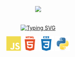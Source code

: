  <div align="center">
 <div>
<a href="https://github.com/C0nanT">
<img height="180em" src="http://github-profile-summary-cards.vercel.app/api/cards/stats?username=C0nanT&theme=dark"/>
<!--  <img height="180em" src="http://github-profile-summary-cards.vercel.app/api/cards/most-commit-language?username=C0nanT&theme=dark"/> -->
 </div>

 <br>
 
[![Typing SVG](https://readme-typing-svg.herokuapp.com?font=Handjet&weight=500&size=25&pause=1000&color=9ED3F7&background=FF050500&center=true&vCenter=true&width=426&lines=SKILLS)](https://git.io/typing-svg)  

  <img src="https://github.com/devicons/devicon/blob/master/icons/javascript/javascript-plain.svg" title="JavaScript" alt="JavaScript" width="40" height="40"/>
  <img src="https://github.com/devicons/devicon/blob/master/icons/html5/html5-plain-wordmark.svg" title="HTML5" alt="HTML" width="40" height="40"/>
  <img src="https://github.com/devicons/devicon/blob/master/icons/css3/css3-plain-wordmark.svg" title="CSS3" alt="CSS" width="40" height="40"/>
  <img src="https://github.com/devicons/devicon/blob/master/icons/python/python-original.svg" title="Python" alt="Python" width="40" height="40"/>
